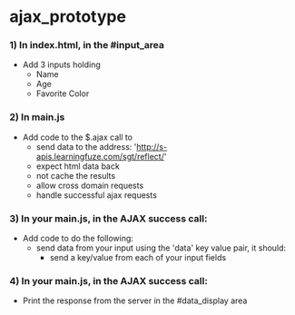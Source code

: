 # ajax_prototype

### 1) In index.html, in the #input_area
- Add 3 inputs holding
	- Name
	- Age
	- Favorite Color

### 2) In main.js
- Add code to the $.ajax call to
	- send data to the address: 'http://s-apis.learningfuze.com/sgt/reflect/'
	- expect html data back
	- not cache the results
	- allow cross domain requests
	- handle successful ajax requests

### 3) In your main.js, in the AJAX success call:
- Add code to do the following:
	- send data from your input using the 'data' key value pair, it should:
		- send a key/value from each of your input fields

### 4) In your main.js, in the AJAX success call:
- Print the response from the server in the #data_display area